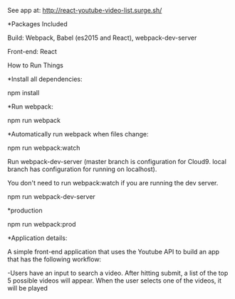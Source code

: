 See app at: http://react-youtube-video-list.surge.sh/

*Packages Included

Build: Webpack, Babel (es2015 and React), webpack-dev-server


Front-end: React

How to Run Things

*Install all dependencies:

npm install

*Run webpack:

npm run webpack

*Automatically run webpack when files change:

npm run webpack:watch

Run webpack-dev-server (master branch is configuration for Cloud9. local branch has configuration for running on localhost).

You don't need to run webpack:watch if you are running the dev server.

npm run webpack-dev-server

*production

npm run webpack:prod




*Application details:

A simple front-end application that uses the Youtube API to build an app that has the following workflow:

-Users have an input to search a video. After hitting submit, a list of the top 5 possible videos will appear. When the user selects one of the videos, it will be played

